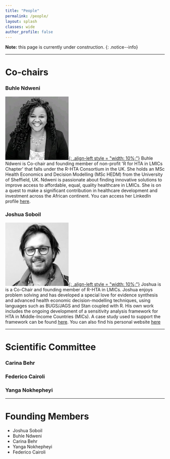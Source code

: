 ```yaml
---
title: "People"
permalink: /people/
layout: splash
classes: wide
author_profile: false
---
```

**Note:** this page is currently under construction.
{: .notice--info}

---

# Co-chairs

### Buhle Ndweni
[![styled-image](/assets/images/bNdweni.jpeg "Buhle Ndweni, MSc"){: .align-left style = "width: 10%;"}](/assets/images/bNdweni.jpeg "Buhle Ndweni")
Buhle Ndweni is Co-chair and founding member of non-profit 'R for HTA in LMICs Chapter' that falls under the R-HTA Consortium in the UK. She holds an MSc Health Economics and Decision Modelling (MSc HEDM) from the University of Sheffield, UK.
Ndweni is passionate about finding innovative solutions to improve access to affordable, equal, quality healthcare in LMICs. She is on a quest to make a significant contribution in healthcare development and investment across the African continent. You can access her LinkedIn profile [here](https://www.linkedin.com/in/buhle-n-04a5661a/).

### Joshua Soboil
[![styled-image](/assets/images/jSoboil.jpeg "Joshua Soboil, MPH"){: .align-left style = "width: 10%;"}](/assets/images/jSoboil.jpeg "Joshua Soboil")
Joshua is is a Co-Chair and founding member of R-HTA in LMICs. Joshua enjoys problem solving and has developed a special love for evidence synthesis and advanced health economic decision-modelling techniques, using languages such as BUGS/JAGS and Stan coupled with R.
His own work includes the ongoing development of a sensitivity analysis framework for HTA in Middle-Income Countries (MICs). A case study used to support the framework can be found [here](https://github.com/jSoboil/Dissertation). You can also find his personal website [here](https://jsoboil.github.io/)

---

# Scientific Committee

### Carina Behr
### Federico Cairoli
### Yanga Nokhepheyi

---

# Founding Members
- Joshua Soboil
- Buhle Ndweni
- Carina Behr
- Yanga Nokhepheyi
- Federico Cairoli